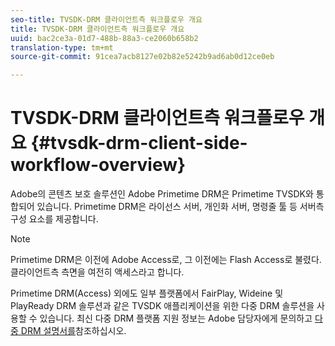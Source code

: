 ```yaml
---
seo-title: TVSDK-DRM 클라이언트측 워크플로우 개요
title: TVSDK-DRM 클라이언트측 워크플로우 개요
uuid: bac2ce3a-01d7-488b-88a3-ce2060b658b2
translation-type: tm+mt
source-git-commit: 91cea7acb8127e02b82e5242b9ad6ab0d12ce0eb

---
```



# TVSDK-DRM 클라이언트측 워크플로우 개요 {#tvsdk-drm-client-side-workflow-overview}

Adobe의 콘텐츠 보호 솔루션인 Adobe Primetime DRM은 Primetime TVSDK와 통합되어 있습니다. Primetime DRM은 라이선스 서버, 개인화 서버, 명령줄 툴 등 서버측 구성 요소를 제공합니다.

>[!NOTE]
>
>Primetime DRM은 이전에 Adobe Access로, 그 이전에는 Flash Access로 불렸다. 클라이언트측 측면을 여전히 액세스라고 합니다.

Primetime DRM(Access) 외에도 일부 플랫폼에서 FairPlay, Wideine 및 PlayReady DRM 솔루션과 같은 TVSDK 애플리케이션을 위한 다중 DRM 솔루션을 사용할 수 있습니다. 최신 다중 DRM 플랫폼 지원 정보는 Adobe 담당자에게 문의하고 [다중 DRM 설명서를](../multi-drm-workflows/title-page/overview.md)참조하십시오.
